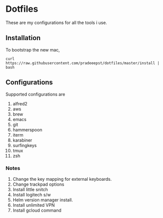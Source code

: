 # Dotfiles

These are my configurations for all the tools i use.

## Installation

To bootstrap the new mac, 

```
curl https://raw.githubusercontent.com/pradeeepst/dotfiles/master/install | bash
```


## Configurations
Supported configurations are
1. alfred2
2. aws
3. brew
4. emacs
5. git
6. hammerspoon
7. iterm
8. karabiner
9. surfingkeys
10. tmux
11. zsh

### Notes 
1. Change the key mapping for external keyboards. 
2. Change trackpad options
3. Install little snitch
4. Install logitech s/w
5. Helm version manager install.
6. Install unlimited VPN
7. Install gcloud command


